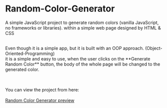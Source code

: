 # Random-Color-Generator
A simple JavaScript project to generate random colors (vanilla JavaScript, no frameworks or libraries). within a simple web page designed by HTML &amp; CSS

<br/>
Even though it is a simple app, but it is built with an OOP approach. (Object-Oriented-Programming)

<br/>
it is a simple and easy to use, when the user clicks on the **Generate Random Color** button, the body of the whole page will be changed to the generated color.

 <br/><br/> 
You can view the project from here: <br/><br/>
[Random Color Generator preview](https://ahmed-alawi-ba.github.io/random-color-generator/)



